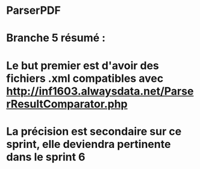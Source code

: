 # ParserPDF
# Branche 5 résumé :
# Le but premier est d'avoir des fichiers .xml compatibles avec http://inf1603.alwaysdata.net/ParserResultComparator.php
# La précision est secondaire sur ce sprint, elle deviendra pertinente dans le sprint 6